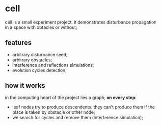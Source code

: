 # cell

cell is a small experiment project. it demonstrates disturbance propagation in a space with obtacles or without;

## features

* arbitrary disturbance seed;
* arbitrary obstacles;
* interference and reflections simulations;
* evolution cycles detection;

## how it works

in the computing heart of the project lies a graph;
**on every step**:

* leaf nodes try to produce descendents. they can't produce them if the place is taken by obstacle or other node;
* we search for cycles and remove them (interference simulation);
